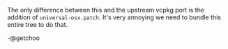 The only difference between this and the upstream vcpkg port is the addition of `universal-osx.patch`. It's very annoying we need to bundle this entire tree to do that.

-@getchoo
